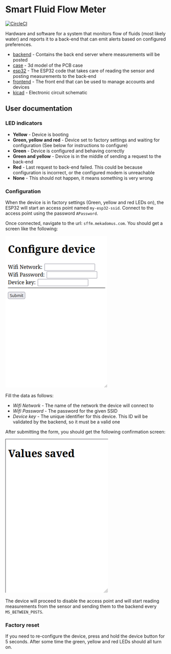 # Smart Fluid Flow Meter

[![CircleCI](https://dl.circleci.com/status-badge/img/gh/soonick/smart-fluid-flow-meter/tree/master.svg?style=svg)](https://dl.circleci.com/status-badge/redirect/gh/soonick/smart-fluid-flow-meter/tree/master)

Hardware and software for a system that monitors flow of fluids (most likely water) and reports it to a back-end that can emit alerts based on configured preferences.

- [backend](/backend/) - Contains the back end server where measurements will be posted
- [case](/case/) - 3d model of the PCB case
- [esp32](/esp32/) - The ESP32 code that takes care of reading the sensor and posting measurements to the back-end
- [frontend](/frontend/) - The front end that can be used to manage accounts and devices
- [kicad](/kicad/) - Electronic circuit schematic

## User documentation

### LED indicators

- **Yellow** - Device is booting
- **Green, yellow and red** - Device set to factory settings and waiting for configuration (See below for instructions to configure)
- **Green** - Device is configured and behaving correctly
- **Green and yellow** - Device is in the middle of sending a request to the back-end
- **Red** - Last request to back-end failed. This could be because configuration is incorrect, or the configured modem is unreachable
- **None** - This should not happen, it means something is very wrong

### Configuration

When the device is in factory settings (Green, yellow and red LEDs on), the ESP32 will start an access point named `my-esp32-ssid`. Connect to the access point using the password `APassword`.

Once connected, navigate to the url: `sffm.mekadomus.com`. You should get a screen like the following:

![Configure device screen](/docs/assets/config-screen.png)
<config screen>

Fill the data as follows:
- *Wifi Network* - The name of the network the device will connect to
- *Wifi Password* - The password for the given SSID
- *Device key* - The unique identifier for this device. This ID will be validated by the backend, so it must be a valid one

After submitting the form, you should get the following confirmation screen:

![Configuration saved screen](/docs/assets/saved-screen.png)

The device will proceed to disable the access point and will start reading measurements from the sensor and sending them to the backend every  `MS_BETWEEN_POSTS`.

### Factory reset

If you need to re-configure the device, press and hold the device button for 5 seconds. After some time the green, yellow and red LEDs should all turn on.
